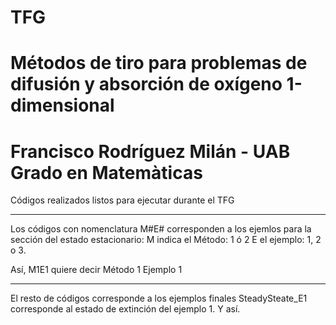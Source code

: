 # TFG
# Métodos de tiro para problemas de difusión y absorción de oxígeno 1-dimensional
# Francisco Rodríguez Milán - UAB Grado en Matemàticas
Códigos realizados listos para ejecutar durante el TFG

-----------------------

Los códigos con nomenclatura M#E# corresponden a los ejemlos para la sección del estado estacionario:
M indica el Método: 1 ó 2
E el ejemplo: 1, 2 o 3.

Así, M1E1 quiere decir Método 1 Ejemplo 1


-----------------------

El resto de códigos corresponde a los ejemplos finales
SteadySteate_E1 corresponde al estado de extinción del ejemplo 1. Y así.
